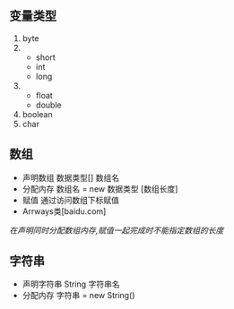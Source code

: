 ## 变量类型
1. byte
2.  + short
    + int
    + long
3.  + float
    + double
4. boolean
5. char
## 数组
+   声明数组
        数据类型[] 数组名
+   分配内存
        数组名 = new 数据类型 [数组长度]
+   赋值
        通过访问数组下标赋值
+   Arrways类[baidu.com]
        
*在声明同时分配数组内存,赋值一起完成时不能指定数组的长度*

## 字符串
+   声明字符串
        String 字符串名
+   分配内存
        字符串 = new String()
